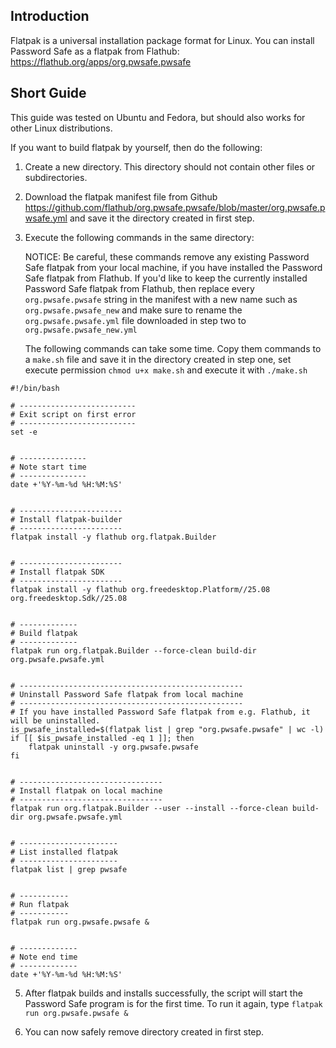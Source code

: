 ## Introduction
Flatpak is a universal installation package format for Linux. You can install Password Safe as a flatpak from Flathub: https://flathub.org/apps/org.pwsafe.pwsafe

## Short Guide
This guide was tested on Ubuntu and Fedora, but should also works for other Linux distributions.

If you want to build flatpak by yourself, then do the following:
1. Create a new directory. This directory should not contain other files or subdirectories.
2. Download the flatpak manifest file from Github https://github.com/flathub/org.pwsafe.pwsafe/blob/master/org.pwsafe.pwsafe.yml and save it the directory created in first step.
3. Execute the following commands in the same directory:

   NOTICE: Be careful, these commands remove any existing Password Safe flatpak from your local machine, if you have installed the Password Safe flatpak from Flathub. If you'd like to keep the currently installed Password Safe flatpak from Flathub, then replace every `org.pwsafe.pwsafe` string in the manifest with a new name such as `org.pwsafe.pwsafe_new` and make sure to rename the `org.pwsafe.pwsafe.yml` file downloaded in step two to `org.pwsafe.pwsafe_new.yml`
   
   The following commands can take some time. Copy them commands to a `make.sh` file and save it in the directory created in step one, set execute permission `chmod u+x make.sh` and execute it with `./make.sh`

```
#!/bin/bash

# --------------------------
# Exit script on first error
# --------------------------
set -e


# ---------------
# Note start time
# ---------------
date +'%Y-%m-%d %H:%M:%S'


# -----------------------
# Install flatpak-builder
# -----------------------
flatpak install -y flathub org.flatpak.Builder


# -----------------------
# Install flatpak SDK
# -----------------------
flatpak install -y flathub org.freedesktop.Platform//25.08 org.freedesktop.Sdk//25.08


# -------------
# Build flatpak
# -------------
flatpak run org.flatpak.Builder --force-clean build-dir org.pwsafe.pwsafe.yml


# --------------------------------------------------
# Uninstall Password Safe flatpak from local machine
# --------------------------------------------------
# If you have installed Password Safe flatpak from e.g. Flathub, it will be uninstalled.
is_pwsafe_installed=$(flatpak list | grep "org.pwsafe.pwsafe" | wc -l)
if [[ $is_pwsafe_installed -eq 1 ]]; then
    flatpak uninstall -y org.pwsafe.pwsafe
fi


# --------------------------------
# Install flatpak on local machine
# --------------------------------
flatpak run org.flatpak.Builder --user --install --force-clean build-dir org.pwsafe.pwsafe.yml


# ----------------------
# List installed flatpak
# ----------------------
flatpak list | grep pwsafe


# -----------
# Run flatpak
# -----------
flatpak run org.pwsafe.pwsafe &


# -------------
# Note end time
# -------------
date +'%Y-%m-%d %H:%M:%S'
```

5. After flatpak builds and installs successfully, the script will start the Password Safe program is for the first time. To run it again, type `flatpak run org.pwsafe.pwsafe &`

6. You can now safely remove directory created in first step.
